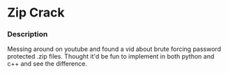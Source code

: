 # Zip Crack

### Description
Messing around on youtube and found a vid about brute forcing password protected .zip files. Thought it'd be fun to implement in both python and c++ and see the difference.

